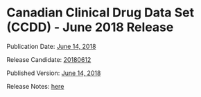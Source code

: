 # Canadian Clinical Drug Data Set (CCDD) - June 2018 Release

Publication Date: [June 14, 2018](https://tgateway.infoway-inforoute.ca/ccdd.html?id=2.16.840.1.113883.2.20.6.1&versionid=20180614)

Release Candidate: [20180612](https://github.com/hres/formulary/tree/folder_reorg/releases/20180612)

Published Version: [June 14, 2018](https://tgateway.infoway-inforoute.ca/ccdd.html?id=2.16.840.1.113883.2.20.6.1&versionid=20180614)

Release Notes: [here](https://infoscribe.infoway-inforoute.ca/display/CCDD/20180614)
